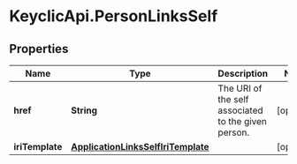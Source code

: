 # KeyclicApi.PersonLinksSelf

## Properties
Name | Type | Description | Notes
------------ | ------------- | ------------- | -------------
**href** | **String** | The URI of the self associated to the given person. | [optional] 
**iriTemplate** | [**ApplicationLinksSelfIriTemplate**](ApplicationLinksSelfIriTemplate.md) |  | [optional] 


